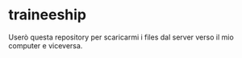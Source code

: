 # traineeship
Userò questa repository per scaricarmi i files dal server verso il mio computer e viceversa.
